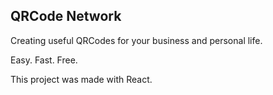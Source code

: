## QRCode Network

Creating useful QRCodes for your business and personal life. 

Easy. Fast. Free.


This project was made with React.
